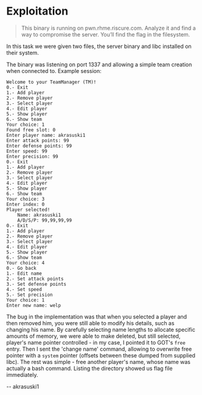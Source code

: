 # Exploitation 

> This binary is running on pwn.rhme.riscure.com. Analyze it and find a way to compromise the server.
> You’ll find the flag in the filesystem.

In this task we were given two files, the server binary and libc installed on their system.

The binary was listening on port 1337 and allowing a simple team creation when connected to. Example session:

```
Welcome to your TeamManager (TM)!
0.- Exit
1.- Add player
2.- Remove player
3.- Select player
4.- Edit player
5.- Show player
6.- Show team
Your choice: 1
Found free slot: 0
Enter player name: akrasuski1
Enter attack points: 99
Enter defense points: 99
Enter speed: 99
Enter precision: 99
0.- Exit
1.- Add player
2.- Remove player
3.- Select player
4.- Edit player
5.- Show player
6.- Show team
Your choice: 3
Enter index: 0
Player selected!
	Name: akrasuski1
	A/D/S/P: 99,99,99,99
0.- Exit
1.- Add player
2.- Remove player
3.- Select player
4.- Edit player
5.- Show player
6.- Show team
Your choice: 4
0.- Go back
1.- Edit name
2.- Set attack points
3.- Set defense points
4.- Set speed
5.- Set precision
Your choice: 1
Enter new name: welp
```

The bug in the implementation was that when you selected a player and then removed him, you were still able to
modify his details, such as changing his name. By carefully selecting name lengths to allocate specific amounts
of memory, we were able to make deleted, but still selected, player's name pointer controlled - in my case,
I pointed it to GOT's `free` entry. Then I sent the 'change name' command, allowing to overwrite free pointer with
a `system` pointer (offsets between these dumped from supplied libc). The rest was simple - free another player's
name, whose name was actually a bash command. Listing the directory showed us flag file immediately.

-- akrasuski1
